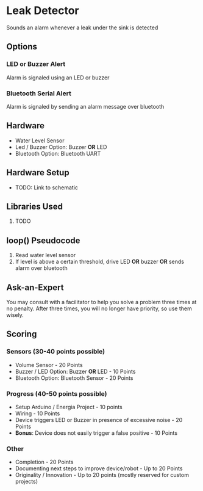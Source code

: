 # Leak Detector
Sounds an alarm whenever a leak under the sink is detected

## Options

### LED or Buzzer Alert
Alarm is signaled using an LED or buzzer

### Bluetooth Serial Alert
Alarm is signaled by sending an alarm message over bluetooth

## Hardware
- Water Level Sensor
- Led / Buzzer Option: Buzzer **OR** LED
- Bluetooth Option: Bluetooth UART

## Hardware Setup
- TODO: Link to schematic

## Libraries Used
1. TODO

## loop() Pseudocode
1. Read water level sensor
2. If level is above a certain threshold, drive LED **OR** buzzer **OR** sends alarm over bluetooth

## Ask-an-Expert
You may consult with a facilitator to help you solve a problem three times at no penalty. After three times, you will no longer have priority, so use them wisely.

## Scoring
### Sensors (30-40 points possible)

- Volume Sensor - 20 Points
- Buzzer / LED Option: Buzzer **OR** LED - 10 Points
- Bluetooth Option: Bluetooth Sensor - 20 Points

### Progress (40-50 points possible)
- Setup Arduino / Energia Project - 10 points
- Wiring - 10 Points
- Device triggers LED or Buzzer in presence of excessive noise - 20 Points
- **Bonus**: Device does not easily trigger a false positive - 10 Points

### Other
- Completion - 20 Points
- Documenting next steps to improve device/robot - Up to 20 Points
- Originality / Innovation - Up to 20 points (mostly reserved for custom projects)
